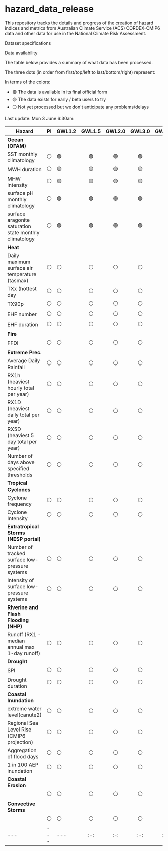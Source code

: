 # hazard_data_release

This repository tracks the details and progress of the creation of hazard indices and metrics from Australian Climate Service (ACS) CORDEX-CMIP6 data and other data for use in the National Climate Risk Assessment.

Dataset specifications

Data availability

The table below provides a summary of what data has been processed.

The three dots (in order from first/top/left to last/bottom/right) represent:

In terms of the colors:
- :green_circle: The data is available in its final official form
- :yellow_circle: The data exists for early / beta users to try
- :white_circle: Not yet processed but we don't anticipate any problems/delays

Last update: Mon 3 June 6:30am: 



| Hazard | PI  | GWL1.2 | GWL1.5  | GWL2.0 | GWL3.0 | GWL4.0| (Notes) |
| ---    | --- | ---    |  :-:    | :-:    | :-:    | :-:   | :-:     |
| **Ocean (OFAM)**|     |        |         |        |        |       |         |
| SST monthly climatology     |:white_circle: | :green_circle: | :green_circle: | :green_circle: | :green_circle: | :green_circle: |  |
| MWH duration |:white_circle: | :yellow_circle: | :yellow_circle: | :yellow_circle: | :yellow_circle: | :yellow_circle: |  |
| MHW intensity|:white_circle: | :yellow_circle: | :yellow_circle: | :yellow_circle: | :yellow_circle: | :yellow_circle: |  |
| surface pH monthly climatology   |:white_circle: | :green_circle: | :green_circle: | :green_circle: | :green_circle: | :green_circle: |  |
| surface aragonite saturation state monthly climatology |:white_circle: | :green_circle: | :green_circle: | :green_circle: | :green_circle: | :green_circle: |  |
| **Heat**|     |        |         |        |        |       |         |
| Daily maximum surface air temperature (tasmax)   |:white_circle: | :white_circle: | :white_circle: | :white_circle: | :white_circle: | :white_circle: |  |
| TXx (hottest day   |:white_circle: | :white_circle: | :white_circle: | :white_circle: | :white_circle: | :white_circle: |  |
| TX90p    |:white_circle: | :white_circle: | :white_circle: | :white_circle: | :white_circle: | :white_circle: |  |
| EHF number    |:white_circle: | :white_circle: | :white_circle: | :white_circle: | :white_circle: | :white_circle: |  |
| EHF duration  |:white_circle: | :white_circle: | :white_circle: | :white_circle: | :white_circle: | :white_circle: |  |
| **Fire**|     |        |         |        |        |       |         |
| FFDI     |:white_circle: | :white_circle: | :white_circle: | :white_circle: | :white_circle: | :white_circle: |  |
| **Extreme Prec.**|     |        |         |        |        |       |         |
|Average Daily Rainfall    |:white_circle: | :white_circle: | :white_circle: | :white_circle: | :white_circle: | :white_circle: |  |
|RX1h (heaviest hourly total per year)     |:white_circle: | :white_circle: | :white_circle: | :white_circle: | :white_circle: | :white_circle: |  |
|RX1D (heaviest daily total per year)  |:white_circle: | :white_circle: | :white_circle: | :white_circle: | :white_circle: | :white_circle: |  |
|RX5D (heaviest 5 day total per year)  |:white_circle: | :white_circle: | :white_circle: | :white_circle: | :white_circle: | :white_circle: |  |
|Number of days above specified thresholds  |:white_circle: | :white_circle: | :white_circle: | :white_circle: | :white_circle: | :white_circle: |  |
| **Tropical Cyclones**|     |        |         |        |        |       |         |
| Cyclone frequency |:white_circle: | :white_circle: | :white_circle: | :white_circle: | :white_circle: | :white_circle: |  |
| Cyclone Intensity |:white_circle: | :white_circle: | :white_circle: | :white_circle: | :white_circle: | :white_circle: |  |
| **Extratropical Storms (NESP portal)**|     |        |         |        |        |       |         |
| Number of tracked surface low-pressure systems   |:white_circle: | :white_circle: | :white_circle: | :white_circle: | :white_circle: | :white_circle: |  |
| Intensity of surface low-pressure systems   |:white_circle: | :white_circle: | :white_circle: | :white_circle: | :white_circle: | :white_circle: |  |
| **Riverine and Flash Flooding (NHP)**|     |        |         |        |        |       |         |
|Runoff (RX1 - median annual max 1-day runoff)  |:white_circle: | :white_circle: | :white_circle: | :white_circle: | :white_circle: | :white_circle: |  |
| **Drought**|     |        |         |        |        |       |         |
| SPI    |:white_circle: | :white_circle: | :white_circle: | :white_circle: | :white_circle: | :white_circle: |  |
| Drought duration    |:white_circle: | :white_circle: | :white_circle: | :white_circle: | :white_circle: | :white_circle: |  |
| **Coastal Inundation**|     |        |         |        |        |       |         |
| extreme water level(canute2)     |:white_circle: | :white_circle: | :white_circle: | :white_circle: | :white_circle: | :white_circle: |  |
| Regional Sea Level Rise (CMIP6 projection)     |:white_circle: | :white_circle: | :white_circle: | :white_circle: | :white_circle: | :white_circle: |  |
| Aggregation of flood days |:white_circle: | :white_circle: | :white_circle: | :white_circle: | :white_circle: | :white_circle: |  |
| 1 in 100 AEP inundation |:white_circle: | :white_circle: | :white_circle: | :white_circle: | :white_circle: | :white_circle: |  |
| **Coastal Erosion**|     |        |         |        |        |       |         |
|     |:white_circle: | :white_circle: | :white_circle: | :white_circle: | :white_circle: | :white_circle: |  |
| **Convective Storms**|     |        |         |        |        |       |         |
|         |:white_circle: | :white_circle: | :white_circle: | :white_circle: | :white_circle: | :white_circle: |  |
| ---    | --- | ---    |  :-:    | :-:    | :-:    | :-:   | :-:     |
